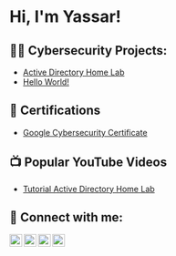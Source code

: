 <h1>Hi, I'm Yassar! </h1>

<h2>👨‍💻 Cybersecurity Projects:</h2>

  - [Active Directory Home Lab](https://github.com/Yassarvpk/ActiveDirectoryLab/tree/main)
 - [Hello World!](https://github.com/Yassarvpk/hello-world/tree/main)

<h2>📄 Certifications</h2>

- [Google Cybersecurity Certificate](https://coursera.org/share/af44a3f9ff1b6da79e2891ecfc7d9cb3)

<h2>📺 Popular YouTube Videos</h2>

- [Tutorial Active Directory Home Lab](https://www.youtube.com/watch?v=NFSLaXvEvlY&t=11s)

<h2> 🤳 Connect with me:</h2>

[<img align="left" alt="YassarArafath | YouTube" width="22px" src="https://cdn.jsdelivr.net/npm/simple-icons@v3/icons/youtube.svg" />][youtube]
[<img align="left" alt="YassarArafath | Twitter" width="22px" src="https://cdn.jsdelivr.net/npm/simple-icons@v3/icons/twitter.svg" />][twitter]
[<img align="left" alt="YassarArafath | LinkedIn" width="22px" src="https://cdn.jsdelivr.net/npm/simple-icons@v3/icons/linkedin.svg" />][linkedin]
[<img align="left" alt="YassarArafath | Instagram" width="22px" src="https://cdn.jsdelivr.net/npm/simple-icons@v3/icons/instagram.svg" />][instagram]

[twitter]: https://twitter.com/VpkYasir
[youtube]: https://www.youtube.com/channel/UC_KPJlFQRBymfAySyNIAMNg
[instagram]: https://www.instagram.com/yassarvpk/
[linkedin]: www.linkedin.com/in/yassar-arafath-vpk

<!--


-->

